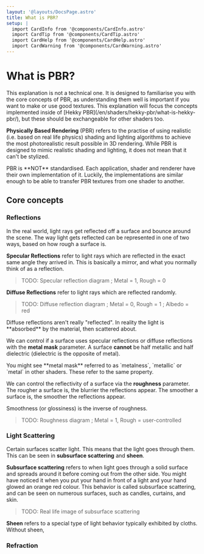 ```yaml
---
layout: '@layouts/DocsPage.astro'
title: What is PBR?
setup: | 
  import CardInfo from '@components/CardInfo.astro'
  import CardTip from '@components/CardTip.astro'
  import CardHelp from '@components/CardHelp.astro'
  import CardWarning from '@components/CardWarning.astro'
---
```

# What is PBR?

<CardInfo title="Note">
This explanation is not a technical one. It is designed to familiarise you with the core concepts of PBR, as understanding them well is important if you want to make or use good textures. This explanation will focus the concepts implemented inside of [Hekky PBR](/en/shaders/hekky-pbr/what-is-hekky-pbr/), but these should be exchangeable for other shaders too.
</CardInfo>

**Physically Based Rendering** (PBR) refers to the practise of using realistic (i.e. based on real life physics) shading and lighting algorithms to achieve the most photorealistic result possible in 3D rendering. While PBR is designed to mimic realistic shading and lighting, it does not mean that it can't be stylized.

<CardInfo title="Standardisation">
PBR is **NOT** standardised. Each application, shader and renderer have their own implementation of it. Luckily, the implementations are similar enough to be able to transfer PBR textures from one shader to another.
</CardInfo>

## Core concepts

### Reflections

In the real world, light rays get reflected off a surface and bounce around the scene. The way light gets reflected can be represented in one of two ways, based on how rough a surface is.

**Specular Reflections** refer to light rays which are reflected in the exact same angle they arrived in. This is basically a mirror, and what you normally think of as a reflection.

> TODO: Specular reflection diagram ; Metal = 1, Rough = 0

**Diffuse Reflections** refer to light rays which are reflected randomly.

> TODO: Diffuse reflection diagram ; Metal = 0, Rough = 1 ; Albedo = red

<CardTip title="Light scattering">
Diffuse reflections aren't really "reflected". In reality the light is **absorbed** by the material, then scattered about.
</CardTip>

We can control if a surface uses specular reflections or diffuse reflections with the **metal mask** parameter. A surface **cannot** be half metallic and half dielectric (dielectric is the opposite of metal).

<CardHelp title="Other pipelines">
You might see **metal mask** referred to as `metalness`, `metallic` or `metal` in other shaders. These refer to the same property.
</CardHelp>

We can control the reflectivity of a surface via the **roughness** parameter. The rougher a surface is, the blurrier the reflections appear. The smoother a surface is, the smoother the reflections appear.

<CardInfo title="Smoothness">
Smoothness (or glossiness) is the inverse of roughness.
</CardInfo>

> TODO: Roughness diagram ; Metal = 1, Rough = user-controlled

### Light Scattering

Certain surfaces scatter light. This means that the light goes through them. This can be seen in **subsurface scattering** and **sheen**.

**Subsurface scattering** refers to when light goes through a solid surface and spreads around it before coming out from the other side. You might have noticed it when you put your hand in front of a light and your hand glowed an orange red colour. This behavior is called subsurface scattering, and can be seen on numerous surfaces, such as candles, curtains, and skin.

> TODO: Real life image of subsurface scattering

**Sheen** refers to a special type of light behavior typically exhibited by cloths. Without sheen, 

### Refraction